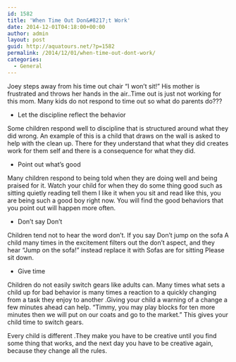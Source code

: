 ```yaml
---
id: 1582
title: 'When Time Out Don&#8217;t Work'
date: 2014-12-01T04:18:00+00:00
author: admin
layout: post
guid: http://aquatours.net/?p=1582
permalink: /2014/12/01/when-time-out-dont-work/
categories:
  - General
---
```

Joey steps away from his time out chair &#8220;I won&#8217;t sit!&#8221; His mother is frustrated and throws her hands in the air..Time out is just not working for this mom. Many kids do not respond to time out so what do parents do???

- Let the discipline reflect the behavior

Some children respond well to discipline that is structured around what they did wrong. An example of this is a child that draws on the wall is asked to help with the clean up. There for they understand that what they did creates work for them self and there is a consequence for what they did.

- Point out what&#8217;s good

Many children respond to being told when they are doing well and being praised for it. Watch your child for when they do some thing good such as sitting quietly reading tell them I like it when you sit and read like this, you are being such a good boy right now. You will find the good behaviors that you point out will happen more often.

- Don&#8217;t say Don&#8217;t

Children tend not to hear the word don&#8217;t. If you say Don&#8217;t jump on the sofa A child many times in the excitement filters out the don&#8217;t aspect, and they hear &#8220;Jump on the sofa!&#8221; instead replace it with Sofas are for sitting Please sit down.

- Give time

Children do not easily switch gears like adults can. Many times what sets a child up for bad behavior is many times a reaction to a quickly changing from a task they enjoy to another .Giving your child a warning of a change a few minutes ahead can help. &#8220;Timmy, you may play blocks for ten more minutes then we will put on our coats and go to the market.&#8221; This gives your child time to switch gears.

Every child is different .They make you have to be creative until you find some thing that works, and the next day you have to be creative again, because they change all the rules.